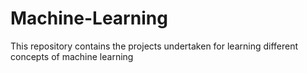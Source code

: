 # Machine-Learning
This repository contains the projects undertaken for learning different concepts of machine learning 
